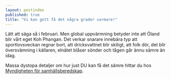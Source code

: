 ```yaml
---
layout: postindex
published: true
title: "Vi kan gott få det några grader varmare!"
---
```





Lätt att säga så i februari. Men global uppvärmning betyder inte att Öland blir vårt eget Koh Phangan. Det verkar snarare innebära typ att sportlovsveckan regnar bort, att dricksvattnet blir skitigt, att folk dör, det blir översvämning i källaren, elnätet blåser sönder och tågen går ännu sämre än idag.

Massa dystopa detaljer om hur just DU kan få det sämre hittar du hos [Myndigheten för samhällsberedskap](http://www.msb.se).
